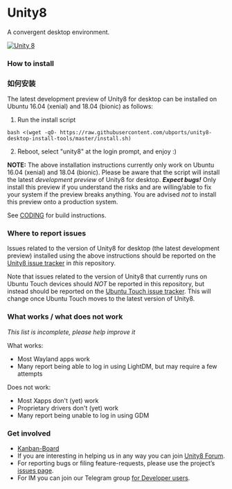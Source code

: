 # Unity8

A convergent desktop environment.


[![Unity 8](http://ubuntufun.de/wp-content/uploads/2016/05/screenshot20160518_232322980.png)](https://unity8.io)


### How to install
### 如何安装

The latest development preview of Unity8 for desktop can be installed on Ubuntu 16.04 (xenial) and 18.04 (bionic) as follows:

1. Run the install script
```
bash <(wget -qO- https://raw.githubusercontent.com/ubports/unity8-desktop-install-tools/master/install.sh)
```
2. Reboot, select "unity8" at the login prompt, and enjoy :)


**NOTE:**  The above installation instructions currently only work on Ubuntu 16.04 (xenial) and 18.04 (bionic). Please be aware that the script will install the latest *development preview* of Unity8 for desktop.  ***Expect bugs!***  Only install this preview if you understand the risks and are willing/able to fix your system if the preview breaks anything.  You are advised *not* to install this preview onto a production system.

See [CODING](CODING) for build instructions.


### Where to report issues

Issues related to the version of Unity8 for desktop (the latest development preview) installed using the above instructions should be reported on the [Unity8 issue tracker](https://github.com/ubports/unity8/issues) in *this* repository.

Note that issues related to the version of Unity8 that currently runs on Ubuntu Touch devices should *NOT* be reported in this repository, but instead should be reported on the [Ubuntu Touch issue tracker](https://github.com/ubports/ubuntu-touch/issues). This will change once Ubuntu Touch moves to the latest version of Unity8.


### What works / what does not work

*This list is incomplete, please help improve it*

What works:
- Most Wayland apps work
- Many report being able to log in using LightDM, but may require a few attempts

Does not work:
- Most Xapps don't (yet) work
- Proprietary drivers don't (yet) work
- Many report being unable to log in using GDM


### Get involved

* [Kanban-Board](https://github.com/ubports/unity8/projects/1)
* If you are interesting in helping us in any way you can join [Unity8 Forum](https://forums.ubports.com/category/36/unity8).
* For reporting bugs or filing feature-requests, please use the project’s [issues page](https://github.com/ubports/unity8/issues).
* For IM you can join our Telegram group [for Developer users](https://t.me/UBports_Unity8).
